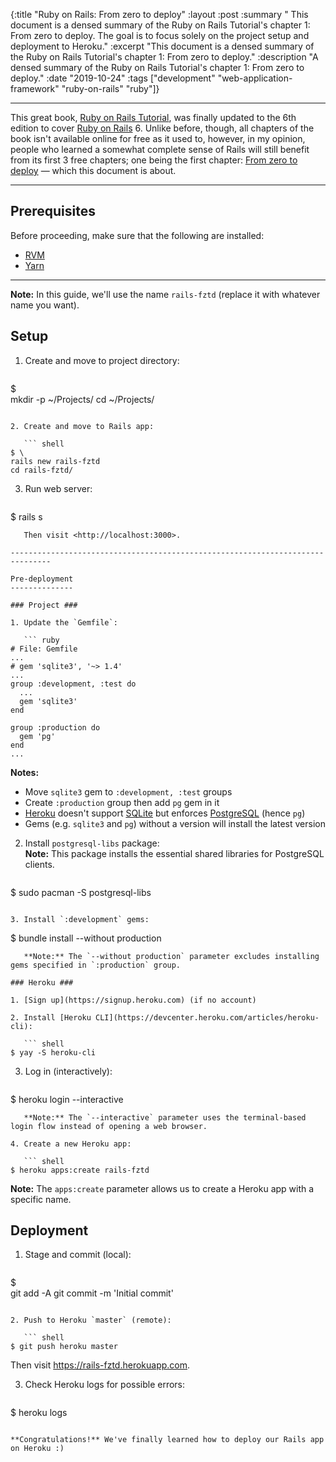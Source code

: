 {:title       "Ruby on Rails: From zero to deploy"
 :layout      :post
 :summary     "
              This document is a densed summary of the Ruby on Rails Tutorial's chapter 1: From zero to deploy.
              The goal is to focus solely on the project setup and deployment to Heroku."
 :excerpt     "This document is a densed summary of the Ruby on Rails Tutorial's chapter 1: From zero to deploy."
 :description "A densed summary of the Ruby on Rails Tutorial's chapter 1: From zero to deploy."
 :date        "2019-10-24"
 :tags        ["development"
               "web-application-framework"
               "ruby-on-rails"
               "ruby"]}

-------------------------------------------------------------------------------

This great book, [Ruby on Rails Tutorial](https://www.railstutorial.org), was finally updated to the 6th edition to cover [Ruby on Rails](https://rubyonrails.org) 6.
Unlike before, though, all chapters of the book isn't available online for free as it used to, however, in my opinion,
people who learned a somewhat complete sense of Rails will still benefit from its first 3 free chapters;
one being the first chapter: [From zero to deploy](https://www.railstutorial.org/book/beginning#cha-beginning) &mdash; which this document is about.

-------------------------------------------------------------------------------

Prerequisites
-------------

Before proceeding, make sure that the following are installed:

- [RVM](https://rvm.io)
- [Yarn](https://yarnpkg.com)

-------------------------------------------------------------------------------

**Note:** In this guide, we'll use the name `rails-fztd` (replace it with whatever name you want).

Setup
-----

1. Create and move to project directory:

   ``` shell
$ \
mkdir -p ~/Projects/
cd ~/Projects/
```

2. Create and move to Rails app:

   ``` shell
$ \
rails new rails-fztd
cd rails-fztd/
```

3. Run web server:

   ``` shell
$ rails s
```
   Then visit <http://localhost:3000>.

-------------------------------------------------------------------------------

Pre-deployment
--------------

### Project ###

1. Update the `Gemfile`:

   ``` ruby
# File: Gemfile
...
# gem 'sqlite3', '~> 1.4'
...
group :development, :test do
  ...
  gem 'sqlite3'
end

group :production do
  gem 'pg'
end
...
```
   **Notes:**

   - Move `sqlite3` gem to `:development, :test` groups
   - Create `:production` group then add `pg` gem in it
   - [Heroku](https://www.heroku.com) doesn't support [SQLite](https://www.sqlite.org) but enforces [PostgreSQL](https://www.postgresql.org) (hence `pg`)
   - Gems (e.g. `sqlite3` and `pg`) without a version will install the latest version
   <div></div>

2. Install `postgresql-libs` package:
   <br />**Note:** This package installs the essential shared libraries for PostgreSQL clients.

   ``` shell
$ sudo pacman -S postgresql-libs
```

3. Install `:development` gems:

   ```
$ bundle install --without production
```
   **Note:** The `--without production` parameter excludes installing gems specified in `:production` group.

### Heroku ###

1. [Sign up](https://signup.heroku.com) (if no account)

2. Install [Heroku CLI](https://devcenter.heroku.com/articles/heroku-cli):

   ``` shell
$ yay -S heroku-cli
```

3. Log in (interactively):

   ``` shell
$ heroku login --interactive
```
   **Note:** The `--interactive` parameter uses the terminal-based login flow instead of opening a web browser.

4. Create a new Heroku app:

   ``` shell
$ heroku apps:create rails-fztd
```
   **Note:** The `apps:create` parameter allows us to create a Heroku app with a specific name.

Deployment
----------

1. Stage and commit (local):

   ``` shell
$ \
git add -A
git commit -m 'Initial commit'
```

2. Push to Heroku `master` (remote):

   ``` shell
$ git push heroku master
```
   Then visit <https://rails-fztd.herokuapp.com>.

3. Check Heroku logs for possible errors:

   ``` shell
$ heroku logs
```

**Congratulations!** We've finally learned how to deploy our Rails app on Heroku :)
